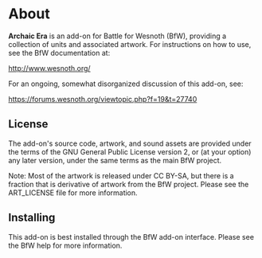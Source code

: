 About
=====

**Archaic Era** is an add-on for Battle for Wesnoth (BfW), providing a collection of units 
and associated artwork.  For instructions on how to use, see the BfW documentation at:

  <http://www.wesnoth.org/>

For an ongoing, somewhat disorganized discussion of this add-on, see:

  <https://forums.wesnoth.org/viewtopic.php?f=19&t=27740>


License
-------

The add-on's source code, artwork, and sound assets are provided under
the terms of the GNU General Public License version 2, or (at your option) any
later version, under the same terms as the main BfW project.


Note: Most of the artwork is released under CC BY-SA, but there is a fraction that is derivative 
of artwork from the BfW project.  Please see the ART_LICENSE file for more information.


Installing
----------

This add-on is best installed through the BfW add-on interface.  Please see the BfW help for more information.

